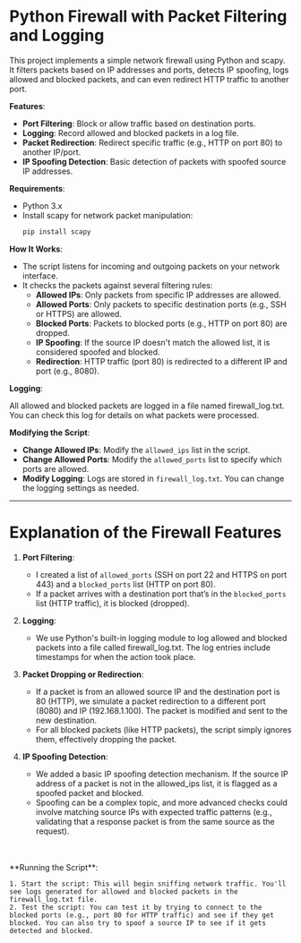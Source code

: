 # Python Firewall with Packet Filtering and Logging

This project implements a simple network firewall using Python and scapy. It filters packets based on IP addresses and ports, detects IP spoofing, logs allowed and blocked packets, and can even redirect HTTP traffic to another port.

**Features**:
- **Port Filtering**: Block or allow traffic based on destination ports.
- **Logging**: Record allowed and blocked packets in a log file.
- **Packet Redirection**: Redirect specific traffic (e.g., HTTP on port 80) to another IP/port.
- **IP Spoofing Detection**: Basic detection of packets with spoofed source IP addresses.


**Requirements**:
- Python 3.x
- Install scapy for network packet manipulation:
  ```bash
  pip install scapy
  ```

 **How It Works**:
- The script listens for incoming and outgoing packets on your network interface.
- It checks the packets against several filtering rules:
    - **Allowed IPs**: Only packets from specific IP addresses are allowed.
    - **Allowed Ports**: Only packets to specific destination ports (e.g., SSH or HTTPS) are allowed.
    - **Blocked Ports**: Packets to blocked ports (e.g., HTTP on port 80) are dropped.
    - **IP Spoofing**: If the source IP doesn't match the allowed list, it is considered spoofed and blocked.
    - **Redirection**: HTTP traffic (port 80) is redirected to a different IP and port (e.g., 8080).

**Logging**:

All allowed and blocked packets are logged in a file named firewall_log.txt. You can check this log for details on what packets were processed.


**Modifying the Script**:
- **Change Allowed IPs**: Modify the `allowed_ips` list in the script.
- **Change Allowed Ports**: Modify the `allowed_ports` list to specify which ports are allowed.
- **Modify Logging**: Logs are stored in `firewall_log.txt`. You can change the logging settings as needed.


---

# Explanation of the Firewall Features
1. **Port Filtering**:
    -  I created a list of `allowed_ports` (SSH on port 22 and HTTPS on port 443) and a `blocked_ports` list (HTTP on port 80).
    -  If a packet arrives with a destination port that’s in the `blocked_ports` list (HTTP traffic), it is blocked (dropped).

2. **Logging**:
    -  We use Python's built-in logging module to log allowed and blocked packets into a file called firewall_log.txt. The log entries include timestamps for when the action took place.

3. **Packet Dropping or Redirection**:
    -  If a packet is from an allowed source IP and the destination port is 80 (HTTP), we simulate a packet redirection to a different port (8080) and IP (192.168.1.100). The packet is modified and sent to the new destination.
    -  For all blocked packets (like HTTP packets), the script simply ignores them, effectively dropping the packet.

4. **IP Spoofing Detection**:
    -  We added a basic IP spoofing detection mechanism. If the source IP address of a packet is not in the allowed_ips list, it is flagged as a spoofed packet and blocked.
    -  Spoofing can be a complex topic, and more advanced checks could involve matching source IPs with expected traffic patterns (e.g., validating that a response packet is from the same source as the request).
<br>
<br>
**Running the Script**:

    1. Start the script: This will begin sniffing network traffic. You'll see logs generated for allowed and blocked packets in the firewall_log.txt file.
    2. Test the script: You can test it by trying to connect to the blocked ports (e.g., port 80 for HTTP traffic) and see if they get blocked. You can also try to spoof a source IP to see if it gets detected and blocked.
